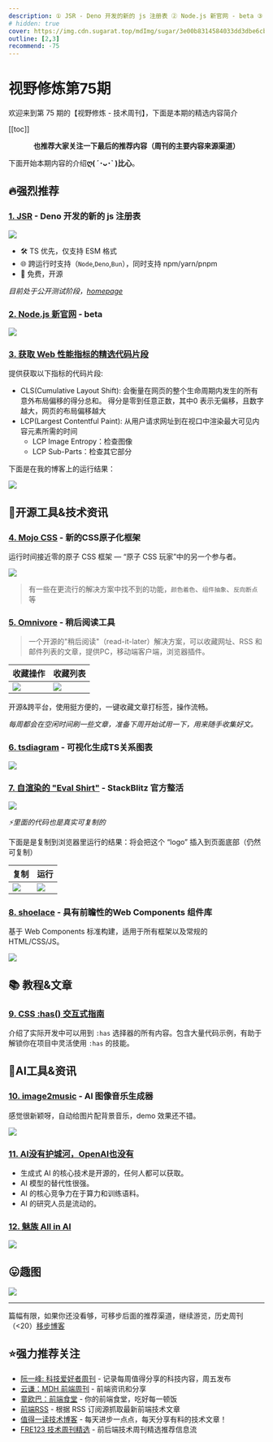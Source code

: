 ```yaml
---
description: ① JSR - Deno 开发的新的 js 注册表 ② Node.js 新官网 - beta ③ 获取 Web 性能指标的精选代码片段 ④ Mojo CSS - 新的CSS原子化框架 ⑤ Omnivore - 稍后阅读工具 ⑥ tsdiagram - 可视化生成TS关系图表 ⑦ 自渲染的 "Eval Shirt" - StackBlitz 官方整活 ⑧ shoelace - 具有前瞻性的Web Components 组件库 ⑨ CSS :has() 交互式指南 ⑩ image2music - AI 图像音乐生成器 ⑪ AI没有护城河，OpenAI也没有 ⑫ 魅族 All in AI
# hidden: true
cover: https://img.cdn.sugarat.top/mdImg/sugar/3e00b8314584033dd3dbe6cb552bc924
outline: [2,3]
recommend: -75
---
```


# 视野修炼第75期

欢迎来到第 75 期的【视野修炼 - 技术周刊】，下面是本期的精选内容简介

[[toc]]

<center>

**​也推荐大家关注一下最后的推荐内容（周刊的主要内容来源渠道）**
</center>

下面开始本期内容的介绍**ღ( ´･ᴗ･` )比心**。
## 🔥强烈推荐
### [1. JSR](https://mp.weixin.qq.com/s/k7pNE5wOWtnhEb-XX3Kdng) - Deno 开发的新的 js 注册表
![](https://img.cdn.sugarat.top/mdImg/sugar/77bae870e1195ce1cb70ea003cc969e6)

* 🛠️ TS 优先，仅支持 ESM 格式
* 🌐 跨运行时支持（`Node`,`Deno`,`Bun`），同时支持 npm/yarn/pnpm 
* 🤗 免费，开源

*目前处于公开测试阶段，[homepage](https://jsr.io/)*

### [2. Node.js 新官网](https://beta-node-js-org.vercel.app/en) - beta

![](https://img.cdn.sugarat.top/mdImg/sugar/bd93c58bdb47615475a30fa04ccb85a8)

### [3. 获取 Web 性能指标的精选代码片段](https://webperf-snippets.nucliweb.net/)
提供获取以下指标的代码片段:
* CLS(Cumulative Layout Shift): 会衡量在网页的整个生命周期内发生的所有意外布局偏移的得分总和。 得分是零到任意正数，其中0 表示无偏移，且数字越大，网页的布局偏移越大
* LCP(Largest Contentful Paint): 从用户请求网址到在视口中渲染最大可见内容元素所需的时间
  * LCP Image Entropy：检查图像
  * LCP Sub-Parts：检查其它部分

下面是在我的博客上的运行结果：

![](https://img.cdn.sugarat.top/mdImg/sugar/db682ccd577568134e5e5c7a5e800aa8)

## 🔧开源工具&技术资讯
### [4. Mojo CSS](https://mojocss.com/) - 新的CSS原子化框架

运行时间接近零的原子 CSS 框架 — “原子 CSS 玩家”中的另一个参与者。

![](https://img.cdn.sugarat.top/mdImg/sugar/34675f66eee571171853f60259dd929e)

>有一些在更流行的解决方案中找不到的功能，`颜色着色`、`组件抽象`、`反向断点`等

### [5. Omnivore](https://github.com/omnivore-app/omnivore) - 稍后阅读工具
>一个开源的"稍后阅读"（read-it-later）解决方案，可以收藏网址、RSS 和邮件列表的文章，提供PC，移动端客户端，浏览器插件。

| 收藏操作                                                                      | 收藏列表                                                                      |
| ----------------------------------------------------------------------------- | ----------------------------------------------------------------------------- |
| ![](https://img.cdn.sugarat.top/mdImg/sugar/0c6edf1ca68d3689a5774e97845807fd) | ![](https://img.cdn.sugarat.top/mdImg/sugar/4e33f0a109b30af5c6b7b8ea7ba7e141) |

开源&跨平台，使用挺方便的，一键收藏文章打标签，操作流畅。

*每周都会在空闲时间刷一些文章，准备下周开始试用一下，用来随手收集好文。*

### [6. tsdiagram](https://tsdiagram.com/) - 可视化生成TS关系图表

![](https://img.cdn.sugarat.top/mdImg/sugar/dda489b8eae00dc82180b7cc327e17a9)

### [7. 自渲染的 "Eval Shirt"](https://twitter.com/ericsimons40/status/1759955628825710760) - StackBlitz 官方整活

![](https://img.cdn.sugarat.top/mdImg/sugar/228932e755cbf9b8e8331c116b090eda)

*⚡里面的代码也是真实可复制的*

下面是是复制到浏览器里运行的结果：将会把这个 “logo” 插入到页面底部（仍然可复制）

| 复制                                                                          | 运行 |
| ----------------------------------------------------------------------------- | ---- |
| ![](https://img.cdn.sugarat.top/mdImg/sugar/6402bcbf58651cad1f10cb4153423dd8) | ![](https://img.cdn.sugarat.top/mdImg/sugar/9787d048a92508ab957aaffa763e4e6e)     |

### [8. shoelace](https://github.com/shoelace-style/shoelace) - 具有前瞻性的Web Components 组件库

基于 Web Components 标准构建，适用于所有框架以及常规的 HTML/CSS/JS。

![](https://img.cdn.sugarat.top/mdImg/sugar/96ce04dbdc650aef5a727e40ae290981)

## 📚 教程&文章
### [9. CSS :has() 交互式指南](https://ishadeed.com/article/css-has-guide/)

介绍了实际开发中可以用到 `:has` 选择器的所有内容。包含大量代码示例，有助于解锁你在项目中灵活使用 `:has` 的技能。

## 🤖AI工具&资讯
### [10. image2music](https://imagetomusic.top/) - AI 图像音乐生成器

感觉很新颖呀，自动给图片配背景音乐，demo 效果还不错。

![](https://img.cdn.sugarat.top/mdImg/sugar/ff90debd43bca3a6567d8926fe676189)

### [11. AI没有护城河，OpenAI也没有](https://juejin.cn/post/7229593695653314597)
* 生成式 AI 的核心技术是开源的，任何人都可以获取。
* AI 模型的替代性很强。
* AI 的核心竞争力在于算力和训练语料。
* AI 的研究人员是流动的。

### [12. 魅族 All in AI](https://www.antutu.com/doc/131018.htm)

![](https://img.cdn.sugarat.top/mdImg/sugar/40a0b9bf9616868304168f1cde770ab0)

## 😛趣图

![](https://img.cdn.sugarat.top/mdImg/sugar/004d33aa88f30bd089a2be563f639746)

---

篇幅有限，如果你还没看够，可移步后面的推荐渠道，继续游览，历史周刊（<20）[移步博客](https://sugarat.top/weekly/index.html)

## ⭐️强力推荐关注
* [阮一峰: 科技爱好者周刊](https://www.ruanyifeng.com/blog/archives.html) - 记录每周值得分享的科技内容，周五发布
* [云谦：MDH 前端周刊](https://mdhweekly.com/) - 前端资讯和分享
* [童欧巴：前端食堂](https://github.com/Geekhyt/weekly) - 你的前端食堂，吃好每一顿饭
* [前端RSS](https://fed.chanceyu.com/) - 根据 RSS 订阅源抓取最新前端技术文章
* [值得一读技术博客](https://daily-blog.chlinlearn.top/) - 每天进步一点点，每天分享有料的技术文章！
* [FRE123 技术周刊精选](https://www.fre123.com/weekly) - 前后端技术周刊精选推荐信息流